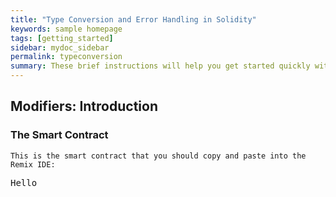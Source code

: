 ```yaml
---
title: "Type Conversion and Error Handling in Solidity"
keywords: sample homepage
tags: [getting_started]
sidebar: mydoc_sidebar
permalink: typeconversion
summary: These brief instructions will help you get started quickly with the solidity development.
---
```



## Modifiers: Introduction

### The Smart Contract

```
This is the smart contract that you should copy and paste into the Remix IDE:

```


<pre>
Hello
</pre>
